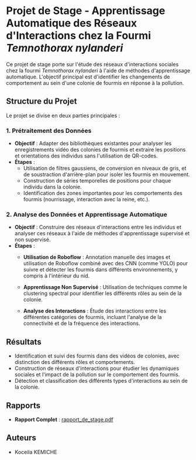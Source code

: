 # Projet de Stage - Apprentissage Automatique des Réseaux d'Interactions chez la Fourmi *Temnothorax nylanderi*

Ce projet de stage porte sur l'étude des réseaux d'interactions sociales chez la fourmi *Temnothorax nylanderi* à l'aide de méthodes d'apprentissage automatique. L'objectif principal est d'identifier les changements de comportement au sein d'une colonie de fourmis en réponse à la pollution.

## Structure du Projet

Le projet se divise en deux parties principales :

### 1. Prétraitement des Données
- **Objectif** : Adapter des bibliothèques existantes pour analyser les enregistrements vidéo des colonies de fourmis et extraire les positions et orientations des individus sans l'utilisation de QR-codes.
- **Étapes** :
  - Utilisation de filtres gaussiens, de conversion en niveaux de gris, et de soustraction d'arrière-plan pour isoler les fourmis en mouvement.
  - Construction de séries temporelles de positions pour chaque individu dans la colonie.
  - Identification des zones importantes pour les comportements des fourmis (nourrissage, interaction avec la reine, etc.).

### 2. Analyse des Données et Apprentissage Automatique
- **Objectif** : Construire des réseaux d'interactions entre les individus et analyser ces réseaux à l'aide de méthodes d'apprentissage supervisé et non supervisé.
- **Étapes** :
  - **Utilisation de Roboflow** : Annotation manuelle des images et utilisation de Roboflow combiné avec des CNN (comme YOLO) pour suivre et détecter les fourmis dans différents environnements, y compris à l'intérieur du nid.
  - **Apprentissage Non Supervisé** : Utilisation de techniques comme le clustering spectral pour identifier les différents rôles au sein de la colonie.
  
  - **Analyse des Interactions** : Étude des interactions entre les différentes catégories de fourmis, incluant l'analyse de la connectivité et de la fréquence des interactions.

## Résultats
- Identification et suivi des fourmis dans des vidéos de colonies, avec distinction des différents rôles et comportements.
- Construction de réseaux d'interactions pour étudier les dynamiques sociales et l'impact de la pollution sur le comportement des fourmis.
- Détection et classification des différents types d'interactions au sein de la colonie.

## Rapports
- **Rapport Complet** : [rapport_de_stage.pdf](https://github.com/user-attachments/files/17028631/rapport_de_stage.pdf)


## Auteurs
- Koceila KEMICHE

